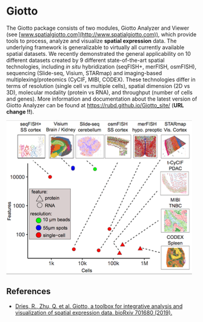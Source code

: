 
<!-- README.md is generated from README.Rmd. Please edit that file -->

<!-- This line is from RStudio -->

# Giotto

<!-- badges: start -->

<!-- badges: end -->

The Giotto package consists of two modules, Giotto Analyzer and Viewer
(see [www.spatialgiotto.com](http://www.spatialgiotto.com)), which
provide tools to process, analyze and visualize **spatial
expression** data. The underlying framework is generalizable to
virtually all currently available spatial datasets. We recently
demonstrated the general applicability on 10 different datasets created
by 9 different state-of-the-art spatial technologies, including *in
situ* hybridization (seqFISH+, merFISH, osmFISH), sequencing (Slide-seq,
Visium, STARmap) and imaging-based multiplexing/proteomics (CyCIF, MIBI,
CODEX). These technologies differ in terms of resolution (single cell vs
multiple cells), spatial dimension (2D vs 3D), molecular modality
(protein vs RNA), and throughput (number of cells and genes). More
information and documentation about the latest version of Giotto
Analyzer can be found at <https://rubd.github.io/Giotto_site/> (**URL
change \!\!**).

<img src="inst/images/general_figs/overview_datasets.png" />

## References

  - [Dries, R., Zhu, Q. et al. Giotto, a toolbox for integrative
    analysis and visualization of spatial expression data.
    bioRxiv 701680
    (2019).](https://www.biorxiv.org/content/10.1101/701680v3)
